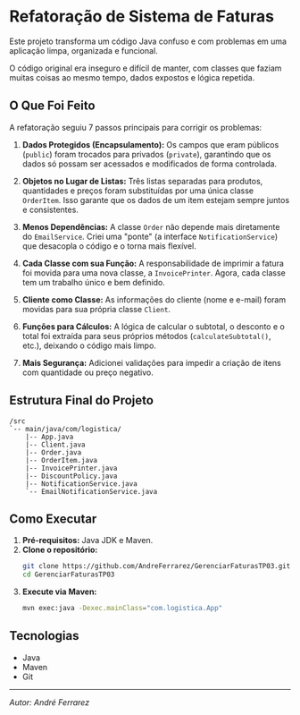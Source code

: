 # Refatoração de Sistema de Faturas

Este projeto transforma um código Java confuso e com problemas em uma aplicação limpa, organizada e funcional.

O código original era inseguro e difícil de manter, com classes que faziam muitas coisas ao mesmo tempo, dados expostos e lógica repetida.

## O Que Foi Feito

A refatoração seguiu 7 passos principais para corrigir os problemas:

1.  **Dados Protegidos (Encapsulamento):** Os campos que eram públicos (`public`) foram trocados para privados (`private`), garantindo que os dados só possam ser acessados e modificados de forma controlada.

2.  **Objetos no Lugar de Listas:** Três listas separadas para produtos, quantidades e preços foram substituídas por uma única classe `OrderItem`. Isso garante que os dados de um item estejam sempre juntos e consistentes.

3.  **Menos Dependências:** A classe `Order` não depende mais diretamente do `EmailService`. Criei uma "ponte" (a interface `NotificationService`) que desacopla o código e o torna mais flexível.

4.  **Cada Classe com sua Função:** A responsabilidade de imprimir a fatura foi movida para uma nova classe, a `InvoicePrinter`. Agora, cada classe tem um trabalho único e bem definido.

5.  **Cliente como Classe:** As informações do cliente (nome e e-mail) foram movidas para sua própria classe `Client`.

6.  **Funções para Cálculos:** A lógica de calcular o subtotal, o desconto e o total foi extraída para seus próprios métodos (`calculateSubtotal()`, etc.), deixando o código mais limpo.

7.  **Mais Segurança:** Adicionei validações para impedir a criação de itens com quantidade ou preço negativo.

## Estrutura Final do Projeto
```
/src
`-- main/java/com/logistica/
    |-- App.java
    |-- Client.java
    |-- Order.java
    |-- OrderItem.java
    |-- InvoicePrinter.java
    |-- DiscountPolicy.java
    |-- NotificationService.java
    `-- EmailNotificationService.java
```

## Como Executar

1.  **Pré-requisitos:** Java JDK e Maven.
2.  **Clone o repositório:**
    ```sh
    git clone https://github.com/AndreFerrarez/GerenciarFaturasTP03.git
    cd GerenciarFaturasTP03
    ```
3.  **Execute via Maven:**
    ```sh
    mvn exec:java -Dexec.mainClass="com.logistica.App"
    ```

## Tecnologias
- Java
- Maven
- Git

---
*Autor: André Ferrarez*